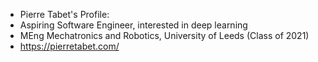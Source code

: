 - Pierre Tabet's Profile:
- Aspiring Software Engineer, interested in deep learning 
- MEng Mechatronics and Robotics, University of Leeds (Class of 2021)
- https://pierretabet.com/

